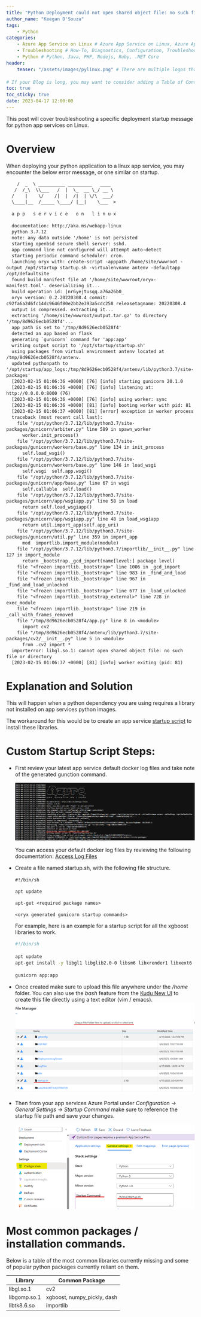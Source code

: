 ```yaml
---
title: "Python Deployment could not open shared object file: no such file or directory"
author_name: "Keegan D'Souza"
tags:
    - Python
categories:
    - Azure App Service on Linux # Azure App Service on Linux, Azure App Service on Windows, Function App, Azure VM, Azure SDK
    - Troubleshooting # How-To, Diagnostics, Configuration, Troubleshooting, Performance
    - Python # Python, Java, PHP, Nodejs, Ruby, .NET Core
header:
    teaser: "/assets/images/pylinux.png" # There are multiple logos that can be used in "/assets/images" if you choose to add one.

# If your Blog is long, you may want to consider adding a Table of Contents by adding the following two settings.
toc: true
toc_sticky: true
date: 2023-04-17 12:00:00
---
```


This post will cover troubleshooting a specific deployment startup message for python app services on Linux.

# Overview
When deploying your python application to a linux app service, you may encounter the below error message, or one similar on startup.

~~~
    /  _  \ __________ _________   ____  
   /  /_\  \\___   /  |  \_  __ \_/ __ \ 
  /    |    \/    /|  |  /|  | \/\  ___/ 
  \____|__  /_____ \____/ |__|    \___  >
         
  a p p   s e r v i c e   o n   l i n u x

  documentation: http://aka.ms/webapp-linux
  python 3.7.12
  note: any data outside '/home' is not persisted
  starting openbsd secure shell server: sshd.
  app command line not configured will attempt auto-detect
  starting periodic command scheduler: cron.
  launching oryx with: create-script -apppath /home/site/wwwroot -output /opt/startup startup.sh -virtualenvname antenv -defaultapp /opt/defaultsite
  found build manifest file at '/home/site/wwwroot/oryx-manifest.toml'. deserializing it...
  build operation id: |nr6yejtusqq.a76a26b0_
  oryx version: 0.2.20220308.4 commit: c92fa6a2d6fc14dc9646f80e2bb2e393a5cdc258 releasetagname: 20220308.4
  output is compressed. extracting it...
  extracting '/home/site/wwwroot/output.tar.gz' to directory '/tmp/8d9626ecb0528f4'...
  app path is set to '/tmp/8d9626ecb0528f4'
  detected an app based on flask
  generating `gunicorn` command for 'app:app'
  writing output script to '/opt/startup/startup.sh'
  using packages from virtual environment antenv located at /tmp/8d9626ecb0528f4/antenv.
  updated pythonpath to '/opt/startup/app_logs:/tmp/8d9626ecb0528f4/antenv/lib/python3.7/site-packages'
  [2023-02-15 01:06:36 +0000] [76] [info] starting gunicorn 20.1.0
  [2023-02-15 01:06:36 +0000] [76] [info] listening at: http://0.0.0.0:8000 (76)
  [2023-02-15 01:06:36 +0000] [76] [info] using worker: sync
  [2023-02-15 01:06:36 +0000] [81] [info] booting worker with pid: 81
  [2023-02-15 01:06:37 +0000] [81] [error] exception in worker process
  traceback (most recent call last):
    file "/opt/python/3.7.12/lib/python3.7/site-packages/gunicorn/arbiter.py" line 589 in spawn_worker
      worker.init_process()
    file "/opt/python/3.7.12/lib/python3.7/site-packages/gunicorn/workers/base.py" line 134 in init_process
      self.load_wsgi()
    file "/opt/python/3.7.12/lib/python3.7/site-packages/gunicorn/workers/base.py" line 146 in load_wsgi
      self.wsgi  self.app.wsgi()
    file "/opt/python/3.7.12/lib/python3.7/site-packages/gunicorn/app/base.py" line 67 in wsgi
      self.callable  self.load()
    file "/opt/python/3.7.12/lib/python3.7/site-packages/gunicorn/app/wsgiapp.py" line 58 in load
      return self.load_wsgiapp()
    file "/opt/python/3.7.12/lib/python3.7/site-packages/gunicorn/app/wsgiapp.py" line 48 in load_wsgiapp
      return util.import_app(self.app_uri)
    file "/opt/python/3.7.12/lib/python3.7/site-packages/gunicorn/util.py" line 359 in import_app
      mod  importlib.import_module(module)
    file "/opt/python/3.7.12/lib/python3.7/importlib/__init__.py" line 127 in import_module
      return _bootstrap._gcd_import(name[level:] package level)
    file "<frozen importlib._bootstrap>" line 1006 in _gcd_import
    file "<frozen importlib._bootstrap>" line 983 in _find_and_load
    file "<frozen importlib._bootstrap>" line 967 in _find_and_load_unlocked
    file "<frozen importlib._bootstrap>" line 677 in _load_unlocked
    file "<frozen importlib._bootstrap_external>" line 728 in exec_module
    file "<frozen importlib._bootstrap>" line 219 in _call_with_frames_removed
    file "/tmp/8d9626ecb0528f4/app.py" line 8 in <module>
      import cv2
    file "/tmp/8d9626ecb0528f4/antenv/lib/python3.7/site-packages/cv2/__init__.py" line 5 in <module>
      from .cv2 import *
  importerror: libgl.so.1: cannot open shared object file: no such file or directory
  [2023-02-15 01:06:37 +0000] [81] [info] worker exiting (pid: 81)
  ~~~

# Explanation and Solution
This will happen when a python dependency you are using requires a library not installed on app services python images.

The workaround for this would be to create an app service [startup script](https://azureossd.github.io/2020/01/23/custom-startup-for-nodejs-python/index.html) to install these libraries. 

# Custom Startup Script Steps:
 - First review your latest app service default docker log files and take note of the generated gunction command. 

   ![Gunicorn Startup Command](/media//2023/04/python-startup-cannot-open-shared-object-file-01.png)

   You can access your default docker log files by reviewing the following documentation: [Access Log Files](https://learn.microsoft.com/en-us/azure/app-service/troubleshoot-diagnostic-logs#access-log-files)

 - Create a file named startup.sh, with the following file structure. 

    `#!/bin/sh`
    
    `apt update`

    `apt-get <required package names>`
    
    `<oryx generated gunicorn startup commands>`

    For example, here is an example for a startup script for all the xgboost libraries to work.
    ~~~bash
    #!/bin/sh

    apt update
    apt-get install -y libgl1 libglib2.0-0 libsm6 libxrender1 libxext6

    gunicorn app:app
    ~~~

- Once created make sure to upload this file anywhere under the */home* folder. You can also use the *bash* feature from the [Kudu New UI](https://techcommunity.microsoft.com/t5/apps-on-azure-blog/new-kudu-ui-for-app-service-on-linux-preview/ba-p/3212270) to create this file directly using a text editor (vim / emacs). 
    ![Startup File](/media/2023/04/python-startup-cannot-open-shared-object-file-02.png)

- Then from your app services Azure Portal under *Configuration -> General Settings -> Startup Command* make sure to reference the startup file path and save your changes. 

    ![Startup Command](/media/2023/04/python-startup-cannot-open-shared-object-file-03.png)





# Most common packages / installation commands.
Below is a table of the most common libraries currently missing and some of popular python packages currently reliant on them.

| Library              | Common Package              
| -------              | --------------              | 
|  libgl.so.1          | cv2                         | 
|  libgomp.so.1        | xgboost, numpy_pickly, dash |  
|  libtk8.6.so         | importlib                   | 





